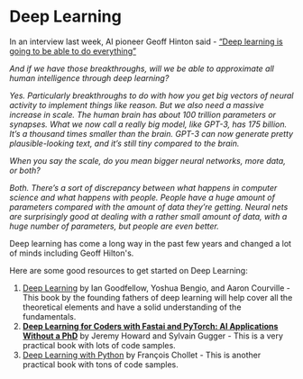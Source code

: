 # Deep Learning

In an interview last week, AI pioneer Geoff Hinton said - [“Deep learning is going to be able to do everything”](https://www.technologyreview.com/2020/11/03/1011616/ai-godfather-geoffrey-hinton-deep-learning-will-do-everything/)



*And if we have those breakthroughs, will we be able to approximate all human intelligence through deep learning?*

*Yes. Particularly breakthroughs to do with how you get big vectors of neural activity to implement things like reason. But we also need a massive increase in scale. The human brain has about 100 trillion parameters or synapses. What we now call a really big model, like GPT-3, has 175 billion. It’s a thousand times smaller than the brain. GPT-3 can now generate pretty plausible-looking text, and it’s still tiny compared to the brain.*



*When you say the scale, do you mean bigger neural networks, more data, or both?*

*Both. There’s a sort of discrepancy between what happens in computer science and what happens with people. People have a huge amount of parameters compared with the amount of data they’re getting. Neural nets are surprisingly good at dealing with a rather small amount of data, with a huge number of parameters, but people are even better.*



Deep learning has come a long way in the past few years and changed a lot of minds including Geoff Hilton's.

Here are some good resources to get started on Deep Learning:

1. [Deep Learning](https://amzn.to/3nga6Ma) by Ian Goodfellow, Yoshua Bengio, and Aaron Courville - This book by the founding fathers of deep learning will help cover all the theoretical elements and have a solid understanding of the fundamentals.
2. **[Deep Learning for Coders with Fastai and PyTorch: AI Applications Without a PhD](https://amzn.to/36CBdKV)** by Jeremy Howard and Sylvain Gugger - This is a very practical book with lots of code samples.
3. [Deep Learning with Python](https://amzn.to/35t7Qew) by François Chollet - This is another practical book with tons of code samples.

